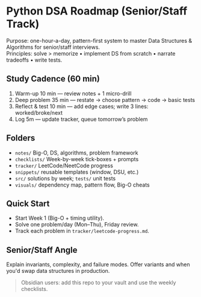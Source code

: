 # Python DSA Roadmap (Senior/Staff Track)

Purpose: one-hour-a-day, pattern-first system to master Data Structures & Algorithms for senior/staff interviews.  
Principles: solve > memorize • implement DS from scratch • narrate tradeoffs • write tests.

## Study Cadence (60 min)

1) Warm-up 10 min — review notes + 1 micro-drill
2) Deep problem 35 min — restate → choose pattern → code → basic tests
3) Reflect & test 10 min — add edge cases; write 3 lines: worked/broke/next
4) Log 5m — update tracker, queue tomorrow’s problem

## Folders

- `notes/` Big-O, DS, algorithms, problem framework
- `checklists/` Week-by-week tick-boxes + prompts
- `tracker/` LeetCode/NeetCode progress
- `snippets/` reusable templates (window, DSU, etc.)
- `src/` solutions by week; `tests/` unit tests
- `visuals/` dependency map, pattern flow, Big-O cheats

## Quick Start

- Start Week 1 (Big-O + timing utility).
- Solve one problem/day (Mon–Thu), Friday review.
- Track each problem in `tracker/leetcode-progress.md`.

## Senior/Staff Angle

Explain invariants, complexity, and failure modes. Offer variants and when you'd swap data structures in production.

> Obsidian users: add this repo to your vault and use the weekly checklists.
